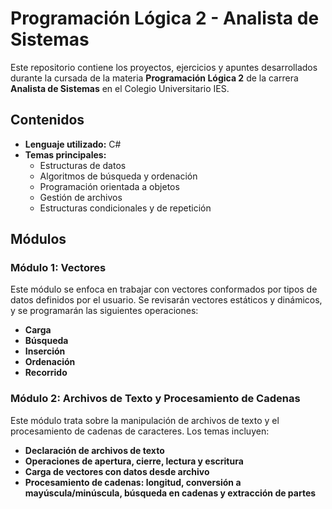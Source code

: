 # Programación Lógica 2 - Analista de Sistemas

Este repositorio contiene los proyectos, ejercicios y apuntes desarrollados durante la cursada de la materia **Programación Lógica 2** de la carrera **Analista de Sistemas** en el Colegio Universitario IES.

## Contenidos

- **Lenguaje utilizado:** C#
- **Temas principales:**
  - Estructuras de datos
  - Algoritmos de búsqueda y ordenación
  - Programación orientada a objetos
  - Gestión de archivos
  - Estructuras condicionales y de repetición

## Módulos

### Módulo 1: Vectores
Este módulo se enfoca en trabajar con vectores conformados por tipos de datos definidos por el usuario. Se revisarán vectores estáticos y dinámicos, y se programarán las siguientes operaciones:
- **Carga**
- **Búsqueda**
- **Inserción**
- **Ordenación**
- **Recorrido**

### Módulo 2: Archivos de Texto y Procesamiento de Cadenas
Este módulo trata sobre la manipulación de archivos de texto y el procesamiento de cadenas de caracteres. Los temas incluyen:
- **Declaración de archivos de texto**
- **Operaciones de apertura, cierre, lectura y escritura**
- **Carga de vectores con datos desde archivo**
- **Procesamiento de cadenas: longitud, conversión a mayúscula/minúscula, búsqueda en cadenas y extracción de partes**

